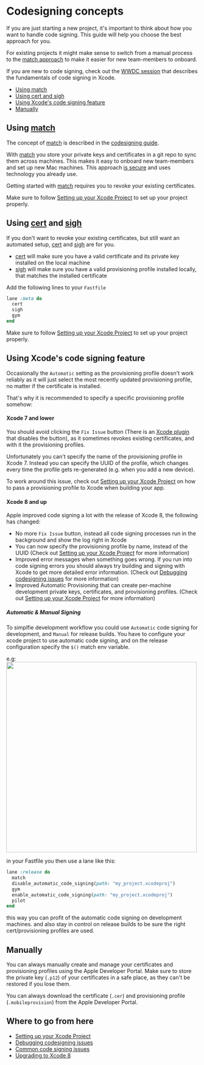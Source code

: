 # Codesigning concepts

If you are just starting a new project, it's important to think about how you want to handle code signing. This guide will help you choose the best approach for you.

For existing projects it might make sense to switch from a manual process to the [match approach](https://codesigning.guide) to make it easier for new team-members to onboard.

If you are new to code signing, check out the [WWDC session](https://developer.apple.com/videos/play/wwdc2016/401/) that describes the fundamentals of code signing in Xcode.

- [Using match](#using-match)
- [Using cert and sigh](#using-cert-and-sigh)
- [Using Xcode's code signing feature](#using-xcodes-code-signing-feature)
- [Manually](#manually)

## Using [match](https://fastlane.tools/match)

The concept of [match](https://fastlane.tools/match) is described in the [codesigning guide](https://codesigning.guide). 

With [match](https://fastlane.tools/match) you store your private keys and certificates in a git repo to sync them across machines. This makes it easy to onboard new team-members and set up new Mac machines. This approach [is secure](https://github.com/fastlane/fastlane/tree/master/match#is-this-secure) and uses technology you already use.

Getting started with [match](https://fastlane.tools/match) requires you to revoke your existing certificates.

Make sure to follow [Setting up your Xcode Project](xcode-project.md) to set up your project properly.

## Using [cert](https://fastlane.tools/cert) and [sigh](https://fastlane.tools/sigh)

If you don't want to revoke your existing certificates, but still want an automated setup, [cert](https://fastlane.tools/cert) and [sigh](https://fastlane.tools/sigh) are for you. 

- [cert](https://fastlane.tools/cert) will make sure you have a valid certificate and its private key installed on the local machine
- [sigh](https://fastlane.tools/sigh) will make sure you have a valid provisioning profile installed locally, that matches the installed certificate

Add the following lines to your `Fastfile`

```ruby
lane :beta do
  cert
  sigh
  gym
end
```

Make sure to follow [Setting up your Xcode Project](xcode-project.md) to set up your project properly.

## Using Xcode's code signing feature

Occasionally the `Automatic` setting as the provisioning profile doesn't work reliably as it will just select the most recently updated provisioning profile, no matter if the certificate is installed. 

That's why it is recommended to specify a specific provisioning profile somehow:

#### Xcode 7 and lower

You should avoid clicking the `Fix Issue` button (There is an [Xcode plugin](https://github.com/neonichu/FixCode#readme) that disables the button), as it sometimes revokes existing certificates, and with it the provisioning profiles.

Unfortunately you can't specify the name of the provisioning profile in Xcode 7. Instead you can specify the UUID of the profile, which changes every time the profile gets re-generated (e.g. when you add a new device).

To work around this issue, check out [Setting up your Xcode Project](xcode-project.md) on how to pass a provisioning profile to Xcode when building your app.

#### Xcode 8 and up

Apple improved code signing a lot with the release of Xcode 8, the following has changed:

- No more `Fix Issue` button, instead all code signing processes run in the background and show the log right in Xcode
- You can now specify the provisioning profile by name, instead of the UUID (Check out [Setting up your Xcode Project](xcode-project.md) for more information)
- Improved error messages when something goes wrong. If you run into code signing errors you should always try building and signing with Xcode to get more detailed error information. (Check out [Debugging codesigning issues](troubleshooting.md) for more information)
- Improved Automatic Provisioning that can create per-machine development private keys, certificates, and provisioning profiles. (Check out [Setting up your Xcode Project](xcode-project.md) for more information)

##### Automatic & Manual Signing

To simplfie development workflow you could use `Automatic` code signing for development, and `Manual` for release builds.
You have to configure your xcode project to use automatic code signing, and on the release configuration specify the `$()` match env variable.

e.g: 
<img src="/img/codesigning/auto_signing.png" width=500 />

in your Fastfile you then use a lane like this:

```ruby
lane :release do
  match
  disable_automatic_code_signing(path: "my_project.xcodeproj")
  gym
  enable_automatic_code_signing(path: "my_project.xcodeproj")
  pilot
end
```

this way you can profit of the automatic code signing on development machines. and also stay in control on release builds to be sure the right cert/provisioning profiles are used.

## Manually

You can always manually create and manage your certificates and provisioning profiles using the Apple Developer Portal. Make sure to store the private key (`.p12`) of your certificates in a safe place, as they can't be restored if you lose them. 

You can always download the certificate (`.cer`) and provisioning profile (`.mobileprovision`) from the Apple Developer Portal.

## Where to go from here

- [Setting up your Xcode Project](xcode-project.md)
- [Debugging codesigning issues](troubleshooting.md)
- [Common code signing issues](common-issues.md)
- [Upgrading to Xcode 8](xcode-project.md#xcode-8-and-up)
